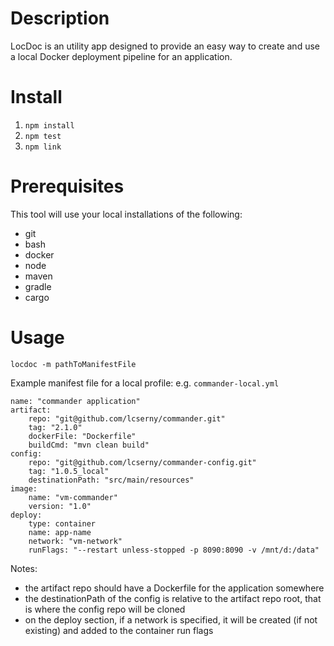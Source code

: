 # Description
LocDoc is an utility app designed to provide an easy way to create and use a local Docker deployment pipeline for an application.

# Install
1. `npm install`
2. `npm test`
3. `npm link`

# Prerequisites
This tool will use your local installations of the following:
- git
- bash
- docker
- node
- maven
- gradle
- cargo

# Usage
`locdoc -m pathToManifestFile`

Example manifest file for a local profile: e.g. `commander-local.yml`  
```
name: "commander application"
artifact:
    repo: "git@github.com/lcserny/commander.git"
    tag: "2.1.0"
    dockerFile: "Dockerfile"
    buildCmd: "mvn clean build"
config:
    repo: "git@github.com/lcserny/commander-config.git"
    tag: "1.0.5_local"
    destinationPath: "src/main/resources"
image:
    name: "vm-commander"
    version: "1.0"
deploy:
    type: container
    name: app-name
    network: "vm-network"
    runFlags: "--restart unless-stopped -p 8090:8090 -v /mnt/d:/data"
```

Notes:
- the artifact repo should have a Dockerfile for the application somewhere
- the destinationPath of the config is relative to the artifact repo root, that is where the config repo will be cloned
- on the deploy section, if a network is specified, it will be created (if not existing) and added to the container run flags